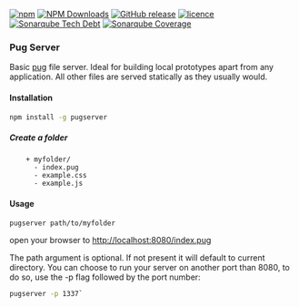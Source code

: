 [![npm](https://img.shields.io/npm/v/pugserver.svg?style=for-the-badge)](https://www.npmjs.com/package/pugserver)
[![NPM Downloads](https://img.shields.io/npm/dt/pugserver.svg?style=for-the-badge)](https://www.npmjs.com/package/pugserver)
[![GitHub release](https://img.shields.io/github/release/ctrlaltdev/pug-server.svg?style=for-the-badge)](https://github.com/ctrlaltdev/pug-server/releases)
[![licence](https://img.shields.io/npm/l/pugserver.svg?style=for-the-badge)](https://github.com/ctrlaltdev/pug-server/blob/master/LICENCE.md)
[![Sonarqube Tech Debt](https://img.shields.io/sonar/https/sonarcloud.io/pug-server/tech_debt.svg?style=for-the-badge)](https://sonarcloud.io/project/issues?facetMode=effort&id=pugserver&resolved=false&types=CODE_SMELL)
[![Sonarqube Coverage](https://img.shields.io/sonar/https/sonarcloud.io/pug-server/coverage.svg?style=for-the-badge)](https://sonarcloud.io/component_measures?id=pugserver&metric=Coverage)

### Pug Server
Basic [pug](https://pugjs.org) file server. Ideal for building local prototypes apart from any application. All other files are served statically as they usually would.

#### Installation
``` sh
npm install -g pugserver
```

##### Create a folder

```
    + myfolder/
      - index.pug
      - example.css
      - example.js
```

#### Usage
``` sh
pugserver path/to/myfolder
```

open your browser to [http://localhost:8080/index.pug](http://localhost:8080/index.pug)

The path argument is optional. If not present it will default to current directory.
You can choose to run your server on another port than 8080, to do so, use the -p flag followed by the port number:

``` sh
pugserver -p 1337`
```
